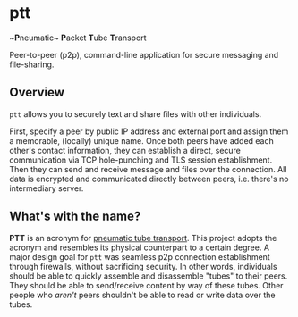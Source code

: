 # ptt

~**P**neumatic~ **P**acket **T**ube **T**ransport

Peer-to-peer (p2p), command-line application for secure messaging and file-sharing.

## Overview

`ptt` allows you to securely text and share files with other individuals.

First, specify a peer by public IP address and external port and assign them a memorable, (locally) unique name. Once both peers have added each other's contact information, they can establish a direct, secure communication via TCP hole-punching and TLS session establishment. Then they can send and receive message and files over the connection. All data is encrypted and communicated directly between peers, i.e. there's no intermediary server.

## What's with the name?

**PTT** is an acronym for [pneumatic tube transport](https://en.wikipedia.org/wiki/Pneumatic_tube). This project adopts the acronym and resembles its physical counterpart to a certain degree. A major design goal for `ptt` was seamless p2p connection establishment through firewalls, without sacrificing security. In other words, individuals should be able to quickly assemble and disassemble "tubes" to their peers. They should be able to send/receive content by way of these tubes. Other people who *aren't* peers shouldn't be able to read or write data over the tubes.
